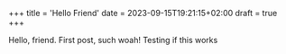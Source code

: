 +++
title = 'Hello Friend'
date = 2023-09-15T19:21:15+02:00
draft = true
+++

Hello, friend. First post, such woah!
Testing if this works
